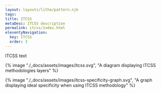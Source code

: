 ```yaml
---
layout: layouts/lithe/pattern.njk
tags:
title: ITCSS
metaDesc: ITCSS description
permalink: itcss/index.html
eleventyNavigation:
  key: ITCSS
  order: 3
---
```


ITCSS text

{% image "./_docs/assets/images/itcss.svg", "A diagram displaying ITCSS methodologies layers" %}

{% image "./_docs/assets/images/itcss-specificity-graph.svg", "A graph displaying ideal specificity when using ITCSS methodology" %}

